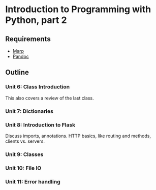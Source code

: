 # Introduction to Programming with Python, part 2

## Requirements

- [Marp](https://github.com/marp-team/marp-cli#install)
- [Pandoc](https://pandoc.org/installing.html)


## Outline

### Unit 6: Class Introduction

This also covers a review of the last class.

### Unit 7: Dictionaries

### Unit 8: Introduction to Flask

Discuss imports, annotations. HTTP basics, like routing and methods, clients
vs. servers.

### Unit 9: Classes

### Unit 10: File IO

### Unit 11: Error handling
